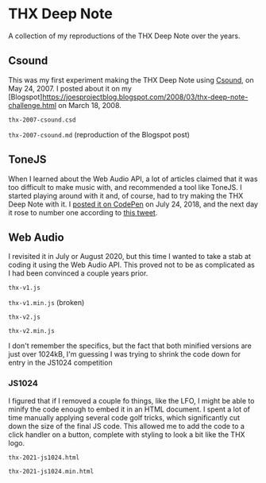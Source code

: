 # THX Deep Note

A collection of my reproductions of the THX Deep Note over the years.

## Csound

This was my first experiment making the THX Deep Note using [Csound](https://csound.com/), on May 24, 2007.
I posted about it on my [Blogspot]<https://joesprojectblog.blogspot.com/2008/03/thx-deep-note-challenge.html> on March 18, 2008.

`thx-2007-csound.csd`

`thx-2007-csound.md` (reproduction of the Blogspot post)

## ToneJS

When I learned about the Web Audio API, a lot of articles claimed that it was
too difficult to make music with, and recommended a tool like ToneJS. I started
playing around with it and, of course, had to try making the THX Deep Note with
it. I [posted it on CodePen](https://codepen.io/joemaffei/pen/ejRdoL) on July 24, 2018, and the next day it rose to number
one according to [this tweet](https://twitter.com/codepenpicks/status/1022147098530246656).

## Web Audio

I revisited it in July or August 2020, but this time I wanted to take a stab at coding it using
the Web Audio API. This proved not to be as complicated as I had been convinced
a couple years prior.

`thx-v1.js`

`thx-v1.min.js` (broken)

`thx-v2.js`

`thx-v2.min.js`

I don't remember the specifics, but the fact that both minified versions are just
over 1024kB, I'm guessing I was trying to shrink the code down for entry in the
JS1024 competition

### JS1024

I figured that if I removed a couple fo things, like the LFO, I might be able
to minify the code enough to embed it in an HTML document. I spent a lot of time manually
applying several code golf tricks, which significantly cut down the size of the
final JS code. This allowed me to add the code to a click handler on a button,
complete with styling to look a bit like the THX logo.

`thx-2021-js1024.html`

`thx-2021-js1024.min.html`
